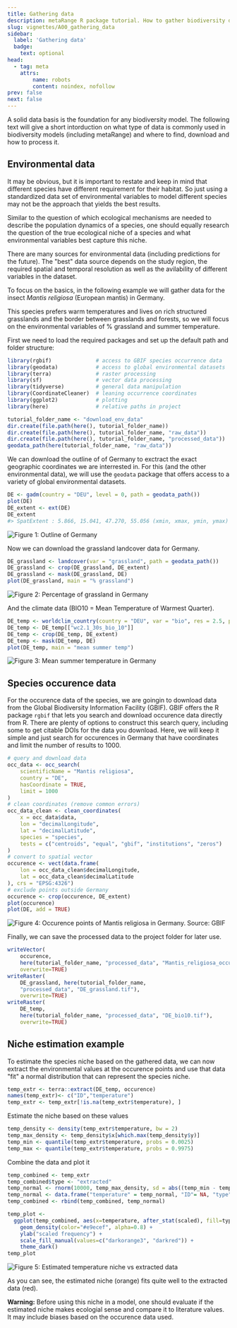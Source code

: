 ```yaml
---
title: Gathering data
description: metaRange R package tutorial. How to gather biodiversity data to inform mechanistic models.
slug: vignettes/A00_gathering_data
sidebar:
  label: 'Gathering data'
  badge:
    text: optional
head:
  - tag: meta
    attrs:
        name: robots
        content: noindex, nofollow
prev: false
next: false
---
```


A solid data basis is the foundation for any biodiversity model.
The following text will give a short intorduction on what type of data is commonly used in biodiversity models (including metaRange) and where to find, download and how to process it.

## Environmental data

It may be obvious, but it is important to restate and keep in mind that different species have different requirement for their habitat.
So just using a standardized data set of environmental variables to model different species may not be the approach that yields the best results.

Similar to the question of which ecological mechanisms are needed to describe the population dynamics of a species, one should equally research the question of the true ecological niche of a species and what environmental variables best capture this niche.

There are many sources for environmental data (including predictions for the future).
The "best" data source depends on the study region, the required spatial and temporal resolution as well as the avilability of different variables in the dataset. 

To focus on the basics, in the following example we will gather data for the insect *Mantis religiosa* (European mantis) in Germany.

This species prefers warm temperatures and lives on rich structured grasslands and the border between grasslands and forests, so we will focus on the environmental variables of % grassland and summer temperature.

First we need to load the required packages and set up the default path and folder structure:

``` r
library(rgbif)              # access to GBIF species occurrence data
library(geodata)            # access to global environmental datasets
library(terra)              # raster processing
library(sf)                 # vector data processing
library(tidyverse)          # general data manipulation
library(CoordinateCleaner)  # leaning occurrence coordinates
library(ggplot2)            # plotting
library(here)               # relative paths in project

tutorial_folder_name <- "download_env_data"
dir.create(file.path(here(), tutorial_folder_name))
dir.create(file.path(here(), tutorial_folder_name, "raw_data"))
dir.create(file.path(here(), tutorial_folder_name, "processed_data"))
geodata_path(here(tutorial_folder_name, "raw_data"))

```

We can download the outline of of Germany to exctract the exact geographic coordinates we are interrested in.
For this (and the other environmental data), we will use the `geodata` package that offers access to a variety of global environmental datasets.

``` r
DE <- gadm(country = "DEU", level = 0, path = geodata_path())
plot(DE)
DE_extent <- ext(DE)
DE_extent
#> SpatExtent : 5.866, 15.041, 47.270, 55.056 (xmin, xmax, ymin, ymax)
```
![Figure 1: Outline of Germany](../../../assets/A00_gathering_data/de_outlines.png)



Now we can download the grassland landcover data for Germany.

``` r
DE_grassland <- landcover(var = "grassland", path = geodata_path())
DE_grassland <- crop(DE_grassland, DE_extent)
DE_grassland <- mask(DE_grassland, DE)
plot(DE_grassland, main = "% grassland")
```
![Figure 2: Percentage of grassland in Germany](../../../assets/A00_gathering_data/percentage_grassland.png)

And the climate data (BIO10 = Mean Temperature of Warmest Quarter).

``` r
DE_temp <- worldclim_country(country = "DEU", var = "bio", res = 2.5, path = geodata_path())
DE_temp <- DE_temp[["wc2.1_30s_bio_10"]]
DE_temp <- crop(DE_temp, DE_extent)
DE_temp <- mask(DE_temp, DE)
plot(DE_temp, main = "mean summer temp")
```
![Figure 3: Mean summer temperature in Germany](../../../assets/A00_gathering_data/mean_summer_temp.png)

## Species occurence data

For the occurence data of the species, we are goingin to download data from the Global Biodiversity Information Facility (GBIF).
GBIF offers the R package `rgbif` that lets you search and download occurence data directly from R.
There are plenty of options to construct this search query, including some to get citable DOIs for the data you download.
Here, we will keep it simple and just search for occurences in Germany that have coordinates and limit the number of results to 1000.
``` r
# query and download data
occ_data <- occ_search(
    scientificName = "Mantis religiosa",
    country = "DE",
    hasCoordinate = TRUE,
    limit = 1000
)
# clean coordinates (remove common errors)
occ_data_clean <- clean_coordinates(
    x = occ_data$data,
    lon = "decimalLongitude",
    lat = "decimalLatitude",
    species = "species",
    tests = c("centroids", "equal", "gbif", "institutions", "zeros")
)
# convert to spatial vector
occurence <- vect(data.frame(
    lon = occ_data_clean$decimalLongitude,
    lat = occ_data_clean$decimalLatitude
), crs = "EPSG:4326")
# exclude points outside Germany
occurence <- crop(occurence, DE_extent)
plot(occurence)
plot(DE, add = TRUE)
```

![Figure 4: Occurence points of Mantis religiosa in Germany. Source: GBIF](../../../assets/A00_gathering_data/occurence.png)

Finally, we can save the processed data to the project folder for later use.
``` r
writeVector(
    occurence,
    here(tutorial_folder_name, "processed_data", "Mantis_religiosa_occurrence.shp"),
    overwrite=TRUE)
writeRaster(
    DE_grassland, here(tutorial_folder_name,
    "processed_data", "DE_grassland.tif"),
    overwrite=TRUE)
writeRaster(
    DE_temp,
    here(tutorial_folder_name, "processed_data", "DE_bio10.tif"),
    overwrite=TRUE)
```


## Niche estimation example

To estimate the species niche based on the gathered data, we can now extract the environmental values at the occurence points and use that data "fit" a normal distribution that can represent the species niche.

``` r
temp_extr <- terra::extract(DE_temp, occurence)
names(temp_extr)<- c("ID","temperature")
temp_extr <- temp_extr[!is.na(temp_extr$temperature), ]
```

Estimate the niche based on these values
``` r
temp_density <- density(temp_extr$temperature, bw = 2)
temp_max_density <- temp_density$x[which.max(temp_density$y)]
temp_min <- quantile(temp_extr$temperature, probs = 0.0025)
temp_max <- quantile(temp_extr$temperature, probs = 0.9975)

```

Combine the data and plot it

``` r
temp_combined <- temp_extr
temp_combined$type <- "extracted"
temp_normal <- rnorm(10000, temp_max_density, sd = abs((temp_min - temp_max)) / (6))
temp_normal <- data.frame("temperature" = temp_normal, "ID"= NA, "type" = "estimated")
temp_combined <- rbind(temp_combined, temp_normal)

temp_plot <- 
  ggplot(temp_combined, aes(x=temperature, after_stat(scaled), fill=type)) +
    geom_density(color="#e9ecef", alpha=0.8) +
    ylab("scaled frequency") +
    scale_fill_manual(values=c("darkorange3", "darkred")) +
    theme_dark()
temp_plot
```
![Figure 5: Estimated temperature niche vs extracted data](../../../assets/A00_gathering_data/niche.png)

As you can see, the estimated niche (orange) fits quite well to the extracted data (red).

**Warning:** Before using this niche in a model, one should evaluate if the estimated niche makes ecologial sense and compare it to literature values.
It may include biases based on the occurence data used.